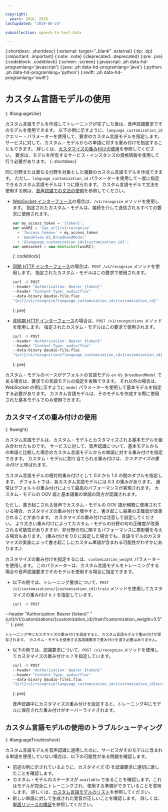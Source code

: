 ```yaml
---

copyright:
  years: 2018, 2019
lastupdated: "2019-06-24"

subcollection: speech-to-text-data

---
```


{:shortdesc: .shortdesc}
{:external: target="_blank" .external}
{:tip: .tip}
{:important: .important}
{:note: .note}
{:deprecated: .deprecated}
{:pre: .pre}
{:codeblock: .codeblock}
{:screen: .screen}
{:javascript: .ph data-hd-programlang='javascript'}
{:java: .ph data-hd-programlang='java'}
{:python: .ph data-hd-programlang='python'}
{:swift: .ph data-hd-programlang='swift'}

# カスタム言語モデルの使用
{: #languageUse}

カスタム言語モデルを作成してトレーニングが完了した後は、音声認識要求でそのモデルを使用できます。 以下の例に示すように、`language_customization_id` クエリー・パラメーターを使用して、要求のカスタム言語モデルを指定します。 サービスに対して、カスタム・モデルからの単語に対する重み付けを指定することもできます。 詳しくは、[カスタマイズの重み付けの使用](#weight)を参照してください。 要求は、モデルを所有するサービス・インスタンスの資格情報を使用して行う必要があります。
{: shortdesc}

同じ分野または異なる分野を対象とした複数のカスタム言語モデルを作成できます。 ただし、`language_customization_id` パラメーターを使用して一度に指定できるカスタム言語モデルは 1 つに限られます。 カスタム言語モデルで文法を使用する例は、[音声認識での文法の使用](/docs/services/speech-to-text-data?topic=speech-to-text-data-grammarUse)を参照してください。

-   [WebSocket インターフェース](/docs/services/speech-to-text-data?topic=speech-to-text-data-websockets)の場合は、`/v1/recognize` メソッドを使用します。 指定されたカスタム・モデルは、接続を介して送信されるすべての要求に使用されます。

    ```javascript
    var my_access_token = '{token}';
    var wsURI = '{ws_url}/v1/recognize'
      + '?access_token=' + my_access_token
      + '&model=es-ES_BroadbandModel'
      + '&language_customization_id={customization_id}';
    var websocket = new WebSocket(wsURI);
    ```
    {: codeblock}

-   [同期 HTTP インターフェース](/docs/services/speech-to-text-data?topic=speech-to-text-data-http)の場合は、`POST /v1/recognize` メソッドを使用します。 指定されたカスタム・モデルはこの要求で使用されます。

    ```bash
    curl -X POST
    --header "Authorization: Bearer {token}"
    --header "Content-Type: audio/flac"
    --data-binary @audio-file.flac
    "{url}/v1/recognize?language_customization_id={customization_id}"
    ```
    {: pre}

-   [非同期 HTTP インターフェース](/docs/services/speech-to-text-data?topic=speech-to-text-data-async)の場合は、`POST /v1/recognitions` メソッドを使用します。 指定されたカスタム・モデルはこの要求で使用されます。

    ```bash
    curl -X POST
    --header "Authorization: Bearer {token}"
    --header "Content-Type: audio/flac"
    --data-binary @audio-file.flac
    "{url}/v1/recognitions?language_customization_id={customization_id}"
    ```
    {: pre}

カスタム・モデルのベースがデフォルトの言語モデル `en-US_BroadbandModel` である場合は、要求での言語モデルの指定を省略できます。 それ以外の場合は、WebSocket の例に示すように `model` パラメーターを使用して基本モデルを指定する必要があります。 カスタム言語モデルは、そのモデルを作成する際に使用された基本モデルでのみ使用できます。

## カスタマイズの重み付けの使用
{: #weight}

カスタム言語モデルは、カスタム・モデルとカスタマイズされる基本モデルを組み合わせたものです。 サービスに対して、音声認識について、基本モデルからの単語と比較した場合のカスタム言語モデルからの単語に対する重み付けを指定できます。 カスタム・モデルに割り当てられる重み付けは、*カスタマイズの重み付け* と呼ばれます。

カスタム言語モデルの相対的重み付けとして 0.0 から 1.0 の間のダブルを指定します。 デフォルトでは、各カスタム言語モデルには 0.3 の重みがあります。 通常はデフォルトの重み付けによって最高のパフォーマンスが実現されます。 カスタム・モデルの OOV 語と基本語彙の単語の両方が認識されます。

ただし、書き起こされる音声でカスタム・モデルの OOV 語が頻繁に使用されている場合、カスタマイズの重み付けを増やすと、書き起こし結果の正確度が改善されることがあります。 カスタマイズの重み付けは注意して設定してください。 より大きい重み付けによってカスタム・モデルの分野の句の正確度が改善される可能性がありますが、非分野の句に関するパフォーマンスに悪影響を与える場合もあります。 (重み付けを 0.0 に設定した場合でも、言語モデルのカスタマイズの実装によって書き起こしにカスタム単語が含まれる可能性がわずかにあります。)

カスタマイズの重み付けを指定するには、`customization_weight` パラメーターを使用します。 このパラメーターは、カスタム言語モデルをトレーニングする場合や音声認識要求でそのモデルを使用する場合に指定できます。

-   以下の例では、トレーニング要求について、`POST /v1/customizations/{customization_id}/train` メソッドを使用してカスタマイズの重み付け `0.5` を指定しています。

    ```bash
    curl -X POST
--header "Authorization: Bearer {token}"
    "{url}/v1/customizations/{customization_id}/train?customization_weight=0.5"
    ```
    {: pre}

    トレーニング中にカスタマイズの重み付けを設定すると、カスタム言語モデルで重み付けが保存されます。 カスタム・モデルを使用する各認識要求で重み付けを渡す必要はありません。

-   以下の例では、認識要求について、`POST /v1/recognize` メソッドを使用してカスタマイズの重み付け `0.7` を指定しています。

    ```bash
    curl -X POST
    --header "Authorization: Bearer {token}"
    --header "Content-Type: audio/flac"
    --data-binary @audio-file1.flac
    "{url}/v1/recognize?language_customization_id={customization_id}&customization_weight=0.7"
    ```
    {: pre}

    音声認識中にカスタマイズの重み付けを設定すると、トレーニング中にモデルに保存された重み付けがオーバーライドされます。

## カスタム言語モデルの使用のトラブルシューティング
{: #languageTroubleshoot}

カスタム言語モデルを音声認識に適用したのに、サービスがそのモデルに含まれる単語を使用していない場合は、以下の可能性がある問題を確認します。

-   前述の例に示されているように、カスタマイズ ID を認識要求に適切に渡したことを確認します。
-   カスタム・モデルのステータスが `available` であることを確認します。これはモデルが完全にトレーニングされ、使用する準備ができていることを意味します。 詳しくは、[カスタム言語モデルのリスト](/docs/services/speech-to-text-data?topic=speech-to-text-data-manageLanguageModels#listModels-language)を参照してください。
-   新しい単語に対して生成された発音が正しいことを確認します。 詳しくは、[単語リソースの検証](/docs/services/speech-to-text-data?topic=speech-to-text-data-corporaWords#validateModel)を参照してください。
